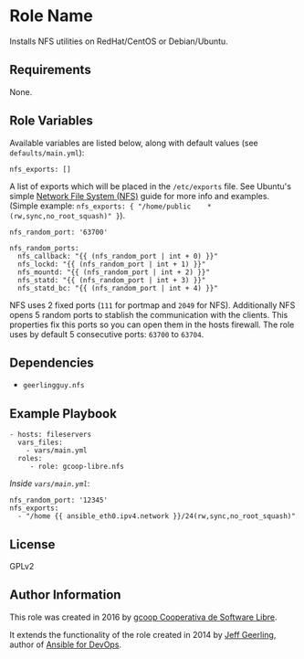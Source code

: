 Role Name
=========

Installs NFS utilities on RedHat/CentOS or Debian/Ubuntu.

Requirements
------------

None.

Role Variables
--------------

Available variables are listed below, along with default values (see `defaults/main.yml`):

    nfs_exports: []

A list of exports which will be placed in the `/etc/exports` file. See Ubuntu's simple [Network File System (NFS)](https://help.ubuntu.com/14.04/serverguide/network-file-system.html) guide for more info and examples. (Simple example: `nfs_exports: { "/home/public    *(rw,sync,no_root_squash)" }`).

    nfs_random_port: '63700'

    nfs_random_ports:
      nfs_callback: "{{ (nfs_random_port | int + 0) }}"
      nfs_lockd: "{{ (nfs_random_port | int + 1) }}"
      nfs_mountd: "{{ (nfs_random_port | int + 2) }}"
      nfs_statd: "{{ (nfs_random_port | int + 3) }}"
      nfs_statd_bc: "{{ (nfs_random_port | int + 4) }}"

NFS uses 2 fixed ports (`111` for portmap and `2049` for NFS). Additionally NFS opens 5 random ports to stablish the communication with the clients. This properties fix this ports so you can open them in the hosts firewall. The role uses by default 5 consecutive ports: `63700` to `63704`.

Dependencies
------------

- `geerlingguy.nfs`

Example Playbook
----------------

    - hosts: fileservers
      vars_files:
        - vars/main.yml
      roles:
         - role: gcoop-libre.nfs

*Inside `vars/main.yml`*:

    nfs_random_port: '12345'
    nfs_exports:
      - "/home {{ ansible_eth0.ipv4.network }}/24(rw,sync,no_root_squash)"

License
-------

GPLv2

Author Information
------------------

This role was created in 2016 by [gcoop Cooperativa de Software Libre](http://gcoop.coop).

It extends the functionality of the role created in 2014 by [Jeff Geerling](http://jeffgeerling.com/), author of [Ansible for DevOps](http://ansiblefordevops.com/).
